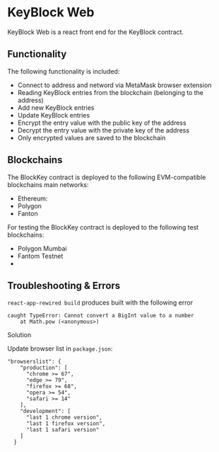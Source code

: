 # KeyBlock Web

KeyBlock Web is a react front end for the KeyBlock contract.


## Functionality

The following functionality is included:
- Connect to address and netword via MetaMask browser extension
- Reading KeyBlock entries from the blockchain (belonging to the address)
- Add new KeyBlock entries
- Update KeyBlock entries
- Encrypt the entry value with the public key of the address
- Decrypt the entry value with the private key of the address
- Only encrypted values are saved to the blockchain


## Blockchains

The BlockKey contract is deployed to the following EVM-compatible blockchains main networks:
- Ethereum: 
- Polygon
- Fanton

For testing the BlockKey contract is deployed to the following test blockchains:
- Polygon Mumbai
- Fantom Testnet
- 


## Troubleshooting & Errors
`react-app-rewired build` produces built with the following error

```
caught TypeError: Cannot convert a BigInt value to a number
    at Math.pow (<anonymous>)

```

Solution

Update browser list in `package.json`:

```
"browserslist": {
    "production": [
      "chrome >= 67",
      "edge >= 79",
      "firefox >= 68",
      "opera >= 54",
      "safari >= 14"
    ],
    "development": [
      "last 1 chrome version",
      "last 1 firefox version",
      "last 1 safari version"
    ]
  }

```

